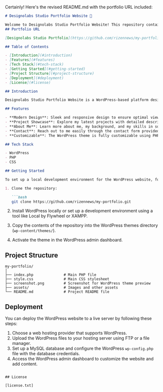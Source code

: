 Certainly! Here's the revised README.md with the portfolio URL included:

```markdown
# Designolabs Studio Portfolio Website 🎨

Welcome to Designolabs Studio Portfolio Website! This repository contains the code for my personal portfolio website, which is built with WordPress, PHP,HTML,CSS, SCSS and Javascript.
## Portfolio URL

[Designolabs Studio Portfolio](https://github.com/rizennews/my-portfolio)

## Table of Contents

- [Introduction](#introduction)
- [Features](#features)
- [Tech Stack](#tech-stack)
- [Getting Started](#getting-started)
- [Project Structure](#project-structure)
- [Deployment](#deployment)
- [License](#license)

## Introduction

Designolabs Studio Portfolio Website is a WordPress-based platform designed to highlight my creative work, skills, and experience in software development and design. The website aims to provide visitors with an engaging and informative experience, showcasing my projects and capabilities.

## Features

- **Modern Design**: Sleek and responsive design to ensure optimal viewing experience across devices.
- **Project Showcase**: Explore my latest projects with detailed descriptions, screenshots, and links to live demos and repositories.
- **About Me**: Learn more about me, my background, and my skills in software development and design.
- **Contact**: Reach out to me easily through the contact form provided on the website.
- **Customizable**: The WordPress theme is fully customizable using PHP and CSS, allowing you to personalize it according to your preferences and needs.

## Tech Stack

- WordPress
- PHP
- CSS

## Getting Started

To set up a local development environment for the WordPress website, follow these steps:

1. Clone the repository:

   ```bash
   git clone https://github.com/rizennews/my-portfolio.git
   ```

2. Install WordPress locally or set up a development environment using a tool like Local by Flywheel or XAMPP.

3. Copy the contents of the repository into the WordPress themes directory (`wp-content/themes/`).

4. Activate the theme in the WordPress admin dashboard.

## Project Structure

```
my-portfolio/
│
├── index.php              # Main PHP file
├── style.css              # Main CSS stylesheet
├── screenshot.png         # Screenshot for WordPress theme preview
├── assets/                # Images and other assets
└── README.md              # Project README file
```

## Deployment

You can deploy the WordPress website to a live server by following these steps:

1. Choose a web hosting provider that supports WordPress.
2. Upload the WordPress files to your hosting server using FTP or a file manager.
3. Set up a MySQL database and configure the WordPress `wp-config.php` file with the database credentials.
4. Access the WordPress admin dashboard to customize the website and add content.



```

## License

[license.txt]
